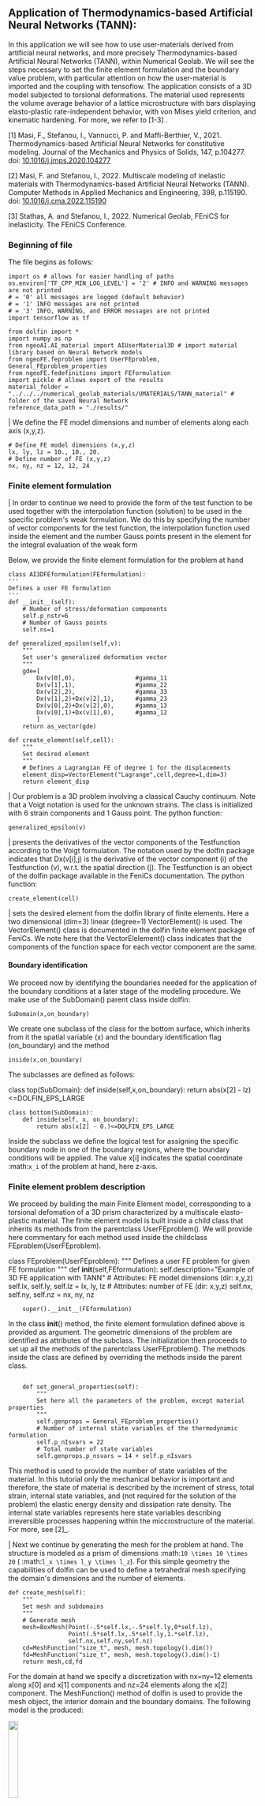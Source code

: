 ## Application of Thermodynamics-based Artificial Neural Networks (TANN):

In this application we will see how to use user-materials derived from artificial neural networks, and more precisely Thermodynamics-based Artificial Neural Networks (TANN), within Numerical Geolab.
We will see the steps necessary to set the finite element formulation and the boundary value problem, with particular attention on how the user-material is imported and the coupling with tensoflow.
The application consists of a 3D model subjected to torsional deformations. The material used represents the volume average behavior of a lattice microstructure with bars displaying elasto-plastic rate-independent behavior, with von Mises yield criterion, and kinematic hardening. For more, we refer to [1-3] .

[1] Masi, F., Stefanou, I., Vannucci, P. and Maffi-Berthier, V., 2021. Thermodynamics-based Artificial Neural Networks for constitutive modeling. Journal of the Mechanics and Physics of Solids, 147, p.104277. doi: [10.1016/j.jmps.2020.104277](https://doi.org/10.1016/j.jmps.2020.104277)

[2] Masi, F. and Stefanou, I., 2022. Multiscale modeling of inelastic materials with Thermodynamics-based Artificial Neural Networks (TANN). Computer Methods in Applied Mechanics and Engineering, 398, p.115190.  doi: [10.1016/j.cma.2022.115190](https://doi.org/10.1016/j.cma.2022.115190)

[3] Stathas, A. and Stefanou, I., 2022. Numerical Geolab, FEniCS for inelasticity. The FEniCS Conference.


### Beginning of file


The file begins as follows:
   
	import os # allows for easier handling of paths
	os.environ['TF_CPP_MIN_LOG_LEVEL'] = '2' # INFO and WARNING messages are not printed 
	# = '0' all messages are logged (default behavior)
	# = '1' INFO messages are not printed
	# = '3' INFO, WARNING, and ERROR messages are not printed
	import tensorflow as tf
	
	from dolfin import *
	import numpy as np
	from ngeoAI.AI_material import AIUserMaterial3D # import material library based on Neural Network models
	from ngeoFE.feproblem import UserFEproblem, General_FEproblem_properties
	from ngeoFE.fedefinitions import FEformulation
	import pickle # allows export of the results 
	material_folder = "../../../numerical_geolab_materials/UMATERIALS/TANN_material" # folder of the saved Neural Network
	reference_data_path = "./results/"
	
| We define the FE model dimensions and number of elements along each axis (x,y,z).
   
	# Define FE model dimensions (x,y,z)
	lx, ly, lz = 10., 10., 20.
	# Define number of FE (x,y,z)
	nx, ny, nz = 12, 12, 24
   
### Finite element formulation


| In order to continue we need to provide the form of the test function to be used together with the interpolation function (solution) to be used in the specific problem's weak formulation. 
We do this by specifying the number of vector components for the test function, the interpolation function used inside the element and the number Gauss points present in the element for the integral evaluation
of the weak form

Below, we provide the finite element formulation for the problem at hand

    
    class AI3DFEformulation(FEformulation):
    '''
    Defines a user FE formulation
    '''
    def __init__(self):
        # Number of stress/deformation components
        self.p_nstr=6
        # Number of Gauss points
        self.ns=1

    def generalized_epsilon(self,v):
        """
        Set user's generalized deformation vector
        """
        gde=[
            Dx(v[0],0),                 #gamma_11
            Dx(v[1],1),                 #gamma_22
            Dx(v[2],2),                 #gamma_33
            Dx(v[1],2)+Dx(v[2],1),      #gamma_23
            Dx(v[0],2)+Dx(v[2],0),      #gamma_13
            Dx(v[0],1)+Dx(v[1],0),      #gamma_12
            ]
        return as_vector(gde)
    
    def create_element(self,cell):
        """
        Set desired element
        """
        # Defines a Lagrangian FE of degree 1 for the displacements
        element_disp=VectorElement("Lagrange",cell,degree=1,dim=3)
        return element_disp  
        
| Our problem is a 3D problem involving a classical Cauchy continuum. Note that a Voigt notation is used for the unknown strains.
The class is initialized with 6 strain components and 1 Gauss point. The python function:

```generalized_epsilon(v)```
   
| presents the derivatives of the vector components of the Testfunction according to the Voigt formulation. The notation used by the dolfin package indicates that Dx(v[i],j) is the derivative of the vector component (i) of the Testfunction (v), w.r.t. the spatial direction (j). The Testfunction is an object of the dolfin package available in the FeniCs documentation. The python function:

```create_element(cell)```
   
   
| sets the desired element from the dolfin library of finite elements. Here a two dimensional (dim=3) linear (degree=1) VectorElement() is used. The VectorElement() class is documented in the dolfin finite element package of FeniCs.
We note here that the VectorElelement() class indicates that the components of the function space for each vector component are the same.

#### Boundary identification


We proceed now by identifying the boundaries needed for the application of the boundary conditions at a later stage of the modeling procedure.
We make use of the SubDomain() parent class inside dolfin:

```SuDomain(x,on_boundary)```

We create one subclass of the class for the bottom surface, which inherits from it the spatial variable (x) and the boundary identification flag (on_boundary) and the method

```inside(x,on_boundary)```

The subclasses are defined as follows:

   
   class top(SubDomain):
    def inside(self,x,on_boundary):
        return abs(x[2] - lz)<=DOLFIN_EPS_LARGE
  
	class bottom(SubDomain):
	    def inside(self, x, on_boundary):
	        return abs(x[2] - 0.)<=DOLFIN_EPS_LARGE
    
   
Inside the subclass we define the logical test for assigning the specific boundary node in one of the boundary regions, where the boundary conditions will be applied.
The value x[i] indicates the spatial coordinate :math:`x_i` of the problem at hand, here z-axis.


### Finite element problem description


We proceed by building the main Finite Element model, corresponding to a torsional defomation of a 3D prism characterized by a multiscale elasto-plastic material.
The finite element model is built inside a child class that inherits its methods from the parentclass UserFEproblem(). We will provide here commentary for each method used inside the childclass FEproblem(UserFEproblem).


   class FEproblem(UserFEproblem):
    """
    Defines a user FE problem for given FE formulation
    """
    def __init__(self,FEformulation):
        self.description="Example of 3D FE application with TANN"
        # Attributes: FE model dimensions (dir: x,y,z)
        self.lx, self.ly, self.lz = lx, ly, lz
        # Attributes: number of FE (dir: x,y,z)
        self.nx, self.ny, self.nz = nx, ny, nz
        
        super().__init__(FEformulation)
        
In the class __init__() method, the finite element formulation defined above is provided as argument. The geometric dimensions of the problem are identified as attributes of the subclass.
The initialization then proceeds to set up all the methods of the parentclass UserFEproblem(). The methods inside the class are defined by overriding the methods inside the parent class. 

``` { .python }

    def set_general_properties(self):
        """
        Set here all the parameters of the problem, except material properties 
        """
        self.genprops = General_FEproblem_properties()
        # Number of internal state variables of the thermodynamic formulation
        self.p_nIsvars = 22
        # Total number of state variables
        self.genprops.p_nsvars = 14 + self.p_nIsvars
```
This method is used to provide the number of state variables of the material. In this tutorial only the mechanical behavior is important 
and therefore, the state of material is described by the increment of stress, total strain, internal state variables, and (not required for the solution of the problem) the elastic energy density and dissipation rate density.
The internal state variables represents here state variables describing irreversible processes happening within the miccrostructure of the material. For more, see [2]_.

| Next we continue by generating the mesh for the problem at hand. The structure is modeled as a prism of dimensions :math:`10 \times 10 \times 20` ( :math:`l_x \times l_y \times l_z`).
For this simple geometry the capabilities of dolfin can be used to define a tetrahedral mesh specifying the domain's dimensions and the number of elements.

    def create_mesh(self):
        """
        Set mesh and subdomains 
        """
        # Generate mesh       
        mesh=BoxMesh(Point(-.5*self.lx,-.5*self.ly,0*self.lz),
                     Point(.5*self.lx,.5*self.ly,1.*self.lz),
                     self.nx,self.ny,self.nz)
        cd=MeshFunction("size_t", mesh, mesh.topology().dim())
        fd=MeshFunction("size_t", mesh, mesh.topology().dim()-1)
        return mesh,cd,fd

For the domain at hand we specify a discretization with nx=ny=12 elements along x[0] and x[1] components and nz=24 elements along the x[2] component. The MeshFunction() method of dolfin is used to provide the mesh object, the interior domain and the boundary domains. The following model is the produced:

<img src="./_images/mesh_AI.png"  width="20%" height="20%">

         
         Image of the mesh produced by BoxMesh(). The domain was exported with the help of the third party software Paraview.

We next assign values to the regions of the mesh defined by different material properties. 
    
    def create_subdomains(self,mesh):
        """
        Create subdomains by marking regions
        """
        subdomains = MeshFunction("size_t", mesh, mesh.topology().dim())
        subdomains.set_all(0) 
        return subdomains
        
In this tutorial all the domain is defined by the same material properties and therefore the value 0 will be assigned everywhere inside the mesh.
This value is a number indicating which material parameters need to be taken into account in each mesh region (see the corresponding method set_material_params()).

| We continue by marking the boundaries of the model based on the classes defined during the boundary identification phase (see section :ref:`Boundary identification` above).
The assignement follows a numeric order, by assigning the numbers 1 to 6, to specify different regions of the model and using the method mark() from the SubDomain() class of dolfin.

    def mark_boundaries(self,boundaries):
        """
        Mark boundaries
        """
        boundaries.set_all(0)
        fc={"top":1,
            "bottom":2,
            "left":3,
            "right":4,
            "back":5,
            "front":6,} 
        
        self.fc=fc
        
        top0=top()
        top0.mark(boundaries,fc["top"])
        bottom0=bottom()
        bottom0.mark(boundaries,fc["bottom"])
        return 

Assigning boundary conditions
*****************************

We are now able to identify the boundaries of the mesh and assign different boundary condition to each side of the boundary. 

    def set_bcs(self):
        """
        Set boundary conditions for the user problem / could be replaced by external mesher, e.g. Abaqus, Gmsh...
        """
        BC_DC=self.BCtype["DC"]
        fc=self.fc
        bcs = [[fc["bottom"], [BC_DC, [0], 0.]],
               [fc["bottom"], [BC_DC, [1], 0.]],
               [fc["bottom"], [BC_DC, [2], 0.]]
               ]
        theta = np.radians(30.) # torsional angle
        bcs.extend(self.set_torsion_bcs(theta,[0,0,self.lz])) # torsional bcs
        return bcs
         
Inside this method the boundaries are assigned with the use of a nested list. Dirichlet, Neuman and Robin boundary conditions can be applied 
both incrementaly and instantaneously. The boundary conditions can be assigned to a boundary region or pointwise. 

| The nested list contains the following information:

| [region id, [type of bc, vector component ,value]]

In this example, the region id is 2 (fc["bottomo"]), indicating the bottom region of the boundaries. The type of bc is set to Dirichlet. The vector component shows which component of the 3D displacement vector is to be affected and value 
indicates the value of the boundary condition to be set at the specific boundary. Here, the bottom region is completely fixed. 
In addition, we impose displacement fields at the top region of the model using a user-defined function which apply torsional displacements along the z axis (i.e. [2]) according to the angle of rotation and the center of rotation. The function is defined below:

    def set_torsion_bcs(self,theta,center):
        """
        Set displacement boundary conditions under torsion of angle = theta and center of rotation = center
        
        :param theta: rotation angle (radians) - input
        :type double
        :param center: center of rotation - input
        :type numpy array
        
        :return: boundary conditions for torsional displacement
        :rtype: list
        """
        hv = center[2]
        coords = self.mesh.coordinates()
        coords = coords[abs(coords[:,2]-self.lz)<DOLFIN_EPS_LARGE]
        
        bcs=[]
        for pt in coords:
            pt[0:1]=pt[0:1]-center[0:1]
            u0 = pt[0] * (np.cos(theta)-1)  -  pt[1] * np.sin(theta)
            u1 = pt[0] * np.sin(theta)      +  pt[1] * (np.cos(theta)-1)
            
            bc=[[[100,[pt[0],pt[1],pt[2]]] , [self.BCtype["DC"],[0],u0] ],
                [[100,[pt[0],pt[1],pt[2]]] , [self.BCtype["DC"],[1],u1]],
                ]
            bcs.extend(bc)
        return bcs

The function first identifies all nodes with vertical component equal to the z component of the center of rotation (=coords).  Then, using a for loop, a list of boundaries is filled. For each node, the function applies Dirichlet boundary conditions for the region identified by the coordinates of the node. The displacements are computed by means of trigonometric functions:

:math:`u_1 = \left( \cos \theta -1 \right)x_1+ \left(\sin \theta \right)x_2`

:math:`u_2 = \left( \sin \theta \right)x_1+ \left(\cos \theta -1\right)x_2`

Notice that we want to apply nodal displacements depending on the position of the nodes themselves. Thus, the nested list of prescribed boundary conditions need to have a region_id such that len(region_id)=2, as specified in

``` __get_BC_point_or_facet(self,region_id,sV,bc_value)```

To avoid confusion with boundary condition IDs, we set the region id = [100, [pt[0],pt[1],pt[2]]]. Note that the value of region_id[0] is not important and can be any. The important parameter to be specified is region_id[1] comprosing a nested list of the position [:math:`x_1`, :math:`x_2`, :math:`x_3`] of the applied displacement.

#### Material specification

Next, we define the analysis material that we have already assigned in the create_subdomains() method.

    def set_materials(self):
        """
        Create material objects and set material parameters
        """
        mats=[]
        annmat = AIUserMaterial3D(material_folder,self.p_nIsvars)
        mats.append(annmat)
        return mats

At the beginning of the file, we defined the material_folder, this is the relative folder where the material can be found. In this application, the material is an Artificial Neural Network (ANN), which uses tensorflow library, trained to predict the behavior of a microstructured lattice material, whose constituents display a rate-independent elasto-plastic behavior with von Mises yield criterion and kinematic hardening. The ANN, available at material_folder, is the so-called Thermodynamics-based Artificial Neural Network. However, notice that any other type of ANN can be preferred. The only prerequisite is that the ANN takes as input the vector of state variables and the generalized strain increment vector.

Being the ANN already trained, no material properties need to be defined. 

#### Analysis execution


Our model is now set and ready to run.
The following code block provides the initialization of AI3DFEformulation() and FEproblem() subclasses. We specify the solver total analysis time and the path at which the results will be saved.
Then, FEproblem.solve() calls the solution of the boundary value problem.

   FEformulation = AI3DFEformulation()
   FEproblem = FEproblem(FEformulation)
   FEproblem.slv.tmax=1.
   saveto=reference_data_path+"AI_model_results.xdmf"
   converged=FEproblem.solve(saveto,silent=False,summary=False)

#### Export the results


Next, we can export the results as numpy arrays to be read and post-processed. The results comprise the nodal displacements (uN), the stress and state variables are the Gauss integration points (stressGP, svarsGP).
The arrays are assembled in a list which is then exported using pickle.

    # Export results as numpy arrays
	uN = FEproblem.feobj.usol.vector().get_local()
	stressGP = np.reshape(FEproblem.feobj.sigma2.vector().get_local(),(-1,FEproblem.feobj.p_nstr))
	svarsGP = np.reshape(FEproblem.feobj.svars2.vector().get_local(),(-1,FEproblem.feobj.p_nsvars))
	outputs = [uN,stressGP,svarsGP]
	
	w_in_file = reference_data_path+"AI_results"
	with open(w_in_file, 'wb') as f_obj:
	    pickle.dump(outputs, f_obj)
|

#### Mesh sensitivity analyses and results
 

To investigate the convergence of the Finite Element model with respect to the size of the elements, we perform a convergence analysis by varying the values of the elements's size defined at the beginning of the file (nx, ny, nz).
The convergence is evaluated in terms of the relative percentage error of the total energy. The total energy is simply computed by summing the energy densities of all Gauss point and multiplying by the element size. 
From the analysis, we can observe that a mesh with 12x12x24 yields a relative error in the energy less than 5%.


<img src="./_images/convergece_AI.png"  width="30%" height="20%">
         
         Relative percentage error of the total energy with respect to the number of elements. 

Below, we can observe torsional warping, i.e., the tendency of the structure to have non-zero vertical displacements due to the torsional deformation. 

<img src="./_images/displacement_vertical_AI.png"  width="30%" height="20%">
         
         Torsional warping: vertical displacement field due to a torsional deformation. The displacement fields were exported with the help of the third party software Paraview.

